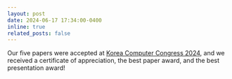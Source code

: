 ```yaml
---
layout: post
date: 2024-06-17 17:34:00-0400
inline: true
related_posts: false
---
```

Our five papers were accepted at [Korea Computer Congress 2024](https://www.kiise.or.kr/conference/kcc/2024/), and we received a certificate of appreciation, the best paper award, and the best presentation award!